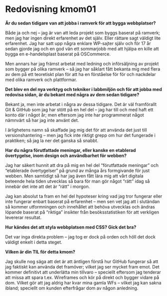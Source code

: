 ---
---
Redovisning kmom01
=========================

**Är du sedan tidigare van att jobba i ramverk för att bygga webbplatser?**

Både ja och nej – jag är van att leda projekt som byggs baserat på ramverk; men jag har ingen direkt erfarenhet av det själv. Eller rättare sagt väldigt lite erfarenhet. Jag har satt upp några enklare WP-sajter själv och för 17 år sedan gjorde jag och en god vän ett sommarjobb med att hjälpa en kille att bygga en e-handelsplast baserat på OSCommerce.

Men annars har jag främst arbetat med ledning och införsäljning av projekt som bygger på olika ramverk – så jag har såklart fått bekanta mig med flera av dem på ett teoretiskt plan för att ha en förståelse för för och nackdelar med olika ramverk och plattformar.

**Det blev en del nya verktyg och tekniker i labbmiljön och för att jobba med redovisa sidan, är du bekant med några av dem sedan tidigare?**

Bekant ja, men inte arbetat i några av dessa tidigare. Det är väl framförallt Git & GitHub som jag har stött på en hel del – jag har till och med haft ett konto där i något år; men eftersom jag inte har programmerat något nämnvärt så har jag inte använt det.

I ärlighetens namn så skaffade jag mig det för att använda det just till versionshantering – men jag fick inte riktigt grepp om hur det fungerade i praktiken; så jag la ner det ganska så snabbt.

**Har du några förutfattade meningar, eller kanske en etablerad övertygelse, inom design och användbarhet för webben?**

Jag har säkert hunnit att dra på mig en hel del “förutfattade meningar” och “etablerade övertygelser” på grund av många års formgivande för just webben. Men samtidigt så har jag även fått lära mig att vårt digitala beteende hela tiden utvecklas så bara för man gör något “rätt” idag så innebär det inte att det är “rätt” i morgon.

Jag kan absolut ta fram en hel del hypoteser kring vad jag tror fungerar eller inte fungerar enbart baserat på erfarenhet – men sen vet jag att i slutändan så kommer utformningen och innehållet att behöva utvecklas och ändras löpande baserat på “riktiga” insikter från besöksstatistiken för att verkligen levererar resultat.

**Hur kändes det att styla webbplatsen med CSS? Gick det bra?**

Det var inga direkta problem – jag tog er dock på orden och höll det dock väldigt enkelt i detta steget.

**Vilken är din TIL för detta kmom?**

Jag skulle nog säga att det är att äntligen förstå hur GitHub fungerar så att jag faktiskt kan använda det framöver; vilket jag ser mycket fram emot. Det kommer definitivt att underlätta min tillvaro – speciellt eftersom jag tenderar att missa att spara t.ex. Wireframes och kör på direkt och bygger vidare på dom. Vilket gör att jag aldrig har kvar mina gamla WFs – vilket jag kan sakna ibland; speciellt om kunden efterfrågar dom av någon anledning.
